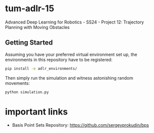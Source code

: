 # tum-adlr-15
Advanced Deep Learning for Robotics - SS24 - Project 12: Trajectory Planning with Moving Obstacles

## Getting Started

Assuming you have your preferred virtual environment set up, the environments in this repository have to be registered:

```bash
pip install -e adlr_environments/
```

Then simply run the simulation and witness astonishing random movements:

```bash
python simulation.py
```

# important links
- Basis Point Sets Repository: https://github.com/sergeyprokudin/bps

